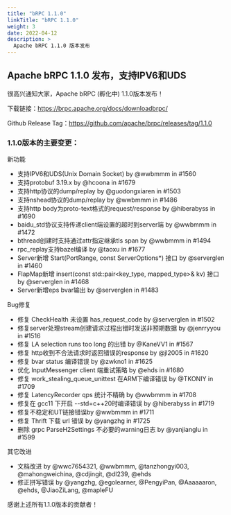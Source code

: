 ```yaml
---
title: "bRPC 1.1.0"
linkTitle: "bRPC 1.1.0"
weight: 3
date: 2022-04-12
description: >
  Apache bRPC 1.1.0 版本发布
---
```

## Apache bRPC 1.1.0 发布，支持IPV6和UDS
很高兴通知大家，Apache bRPC (孵化中) 1.1.0版本发布！

下载链接：https://brpc.apache.org/docs/downloadbrpc/

Github Release Tag：https://github.com/apache/brpc/releases/tag/1.1.0

### 1.1.0版本的主要变更：
新功能
* 支持IPV6和UDS(Unix Domain Socket) by @wwbmmm in #1560
* 支持protobuf 3.19.x by @hcoona in #1679
* 支持http协议的dump/replay by @guodongxiaren in #1503
* 支持nshead协议的dump/replay by @wwbmmm in #1486
* 支持http body为proto-text格式的request/response by @hiberabyss in #1690
* baidu_std协议支持传递client端设置的超时到server端 by @wwbmmm in #1472
* bthread创建时支持通过attr指定继承tls span by @wwbmmm in #1494
* rpc_replay支持bazel编译 by @taoxu in #1677
* Server新增 Start(PortRange, const ServerOptions*) 接口 by @serverglen in #1460
* FlapMap新增 insert(const std::pair<key_type, mapped_type>& kv) 接口 by @serverglen in #1468
* Server新增eps bvar输出 by @serverglen in #1483

Bug修复
* 修复 CheckHealth 未设置 has_request_code by @serverglen in #1502
* 修复server处理stream创建请求过程出错时发送非预期数据 by @jenrryyou in #1516
* 修复 LA selection runs too long 的出错  by @KaneVV1 in #1567
* 修复 http收到不合法请求时返回错误的response  by @jl2005 in #1620
* 修复 bvar status 编译错误 by @zwkno1 in #1625
* 优化 InputMessenger client 端重试策略 by @ehds in #1680
* 修复 work_stealing_queue_unittest 在ARM下编译错误 by @TKONIY in #1709
* 修复 LatencyRecorder qps 统计不精确 by @wwbmmm in #1708
* 修复在 gcc11 下开启 --std=c++20时编译错误 by @hiberabyss in #1719
* 修复不稳定和UT链接错误by @wwbmmm in #1711
* 修复 Thrift 下载 url 错误 by @yangzhg in #1725
* 删除 grpc ParseH2Settings 不必要的warning日志 by @yanjianglu in #1599

其它改进
* 文档改进 by @wwc7654321, @wwbmmm, @tanzhongyi003, @mahongweichina, @cdjingit, @dl239, @ehds
* 修正拼写错误 by @yangzhg, @egolearner, @PengyiPan, @Aaaaaaron, @ehds, @JiaoZiLang, @mapleFU

感谢上述所有1.1.0版本的贡献者！